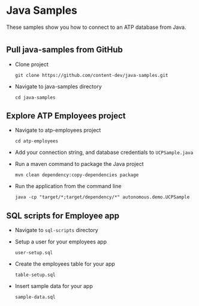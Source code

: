 # Java Samples 

These samples show you how to connect to an ATP database from Java.
  
#

## Pull java-samples from GitHub

* Clone project
  ```
  git clone https://github.com/content-dev/java-samples.git
  ```
* Navigate to java-samples directory
  ```
  cd java-samples
  ```


## Explore ATP Employees project

* Navigate to atp-employees project
  ```
  cd atp-employees
  ```
* Add your connection string, and database credentials to `UCPSample.java`

* Run a maven command to package the Java project
  ```
  mvn clean dependency:copy-dependencies package
  ```

* Run the application from the command line
  ```
  java -cp "target/*;target/dependency/*" autonomous.demo.UCPSample
  ```




## SQL scripts for Employee app

* Navigate to `sql-scripts` directory 
* Setup a user for your employees app
  ```
  user-setup.sql
  ```

* Create the employees table for your app
  ```
  table-setup.sql
  ```

* Insert sample data for your app
  ```
  sample-data.sql
  ```